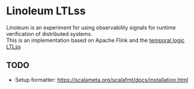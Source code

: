 # Linoleum LTLss

Linoleum is an experiment for using observability signals for runtime verification of distributed systems.  
This is an implementation based on Apache Flink and the [temporal logic LTLss](https://ieeexplore.ieee.org/abstract/document/8868163)

## TODO

- Setup formatter: https://scalameta.org/scalafmt/docs/installation.html
